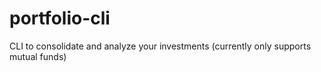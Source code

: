 # portfolio-cli
CLI to consolidate and analyze your investments (currently only supports mutual funds)
